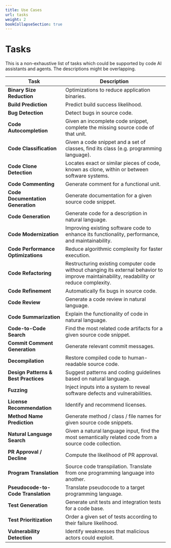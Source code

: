 ```yaml
---
title: Use Cases
url: tasks
weight: 2
bookCollapseSection: true
---
```


# Tasks
This is a non-exhaustive list of tasks which could be supported by code AI assistants and agents. The descriptions might be overlapping.

| Task | Description |
| -------------- | ------------------------ |
| **Binary Size Reduction** | Optimizations to reduce application binaries. |
| **Build Prediction** | Predict build success likelihood. |
| **Bug Detection** | Detect bugs in source code. |
| **Code Autocompletion** | Given an incomplete code snippet, complete the missing source code of that unit. |
| **Code Classification** | Given a code snippet and a set of classes, find its class (e.g. programming language). |
| **Code Clone Detection** | Locates exact or similar pieces of code, known as clone, within or between software systems. |
| **Code Commenting** | Generate comment for a functional unit. |
| **Code Documentation Generation** | Generate documentation for a given source code snippet. |
| **Code Generation** | Generate code for a description in natural language. |
| **Code Modernization** | Improving existing software code to enhance its functionality, performance, and maintainability. |
| **Code Performance Optimizations** | Reduce algorithmic complexity for faster execution. |
| **Code Refactoring** | Restructuring existing computer code without changing its external behavior to improve maintainability, readability or reduce complexity. |
| **Code Refinement** | Automatically fix bugs in source code. |
| **Code Review** | Generate a code review in natural language. |
| **Code Summarization** | Explain the functionality of code in natural language. |
| **Code-to-Code Search** | Find the most related code artifacts for a given source code snippet. |
| **Commit Comment Generation** | Generate relevant commit messages. |
| **Decompilation** | Restore compiled code to human-readable source code. |
| **Design Patterns & Best Practices** | Suggest patterns and coding guidelines based on natural language. |
| **Fuzzing** | Inject inputs into a system to reveal software defects and vulnerabilities. |
| **License Recommendation** | Identify and recommend licenses. |
| **Method Name Prediction** | Generate method / class / file names for given source code snippets. |
| **Natural Language Search** | Given a natural language input, find the most semantically related code from a source code collection. |
| **PR Approval / Decline** | Compute the likelihood of PR approval. |
| **Program Translation** | Source code transpilation. Translate from one programming language into another. |
| **Pseudocode-to-Code Translation** | Translate pseudocode to a target programming language. |
| **Test Generation** | Generate unit tests and integration tests for a code base. |
| **Test Prioritization** | Order a given set of tests according to their failure likelihood. |
| **Vulnerability Detection** | Identify weaknesses that malicious actors could exploit. |